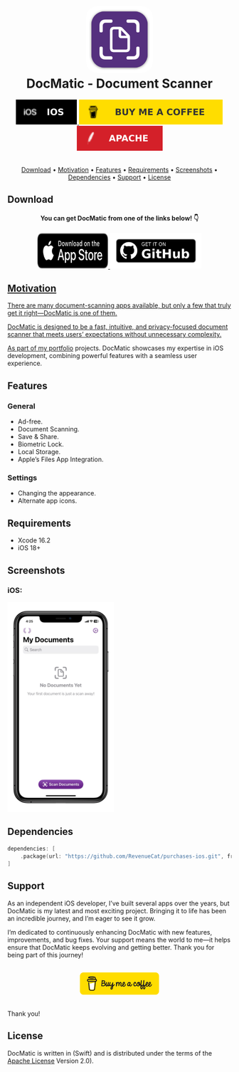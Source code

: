 <h1 align="center">
    <img src="Images/icon1024.png" alt="icon" width="150" style="border-radius: 25px;">
    <br />
    <b>DocMatic - Document Scanner</b>
</h1>

<div align="center">
    <a href="https://developer.apple.com">
        <img src="Images/Badges/IOS.svg" alt="iOS Dev" />
    </a>
    <a href="https://buymeacoffee.com/paulrodenjr">
        <img src="Images/Badges/BMC.svg" alt="Buy Me A Coffee" />
    </a>
    <a href="https://github.com/RodenPaul86/DocMatic/blob/main/LICENSE">
        <img src="Images/Badges/Apache.svg" alt="License" />
    </a>
</div>

<br />

<p align="center">
    <a href="#download">Download</a>
    •
    <a href="#features">Motivation</a>
    •    
    <a href="#features">Features</a>
    •    
    <a href="#requirements">Requirements</a>
    •    
    <a href="#screenshots">Screenshots</a>
    •
    <a href="#support">Dependencies</a>
    •
    <a href="#support">Support</a>
    •    
    <a href="#license">License</a>
</p>

## Download

<div align="center">
    <h4><b>You can get DocMatic from one of the links below! 👇</b></h4>
    <a href="https://apps.apple.com/us/app/prolight/id1173567157">
        <img src="Images/Badges/download-appstore/black_appstore_badge.svg" alt="Get it on AppStore" width= "160" height="80" />
    </a>
    <a href="https://github.com/RodenPaul86/DocMatic/releases/tag/v1.0.0">
        <img src="Images/Badges/github-badge.png" alt="Get it on GitHub" height="80" />
</div>

## Motivation

<p>
There are many document-scanning apps available, but only a few that truly get it right—DocMatic is one of them.

DocMatic is designed to be a fast, intuitive, and privacy-focused document scanner that meets users’ expectations without unnecessary complexity.

As part of my [portfolio](https://paulrodenjr.org) projects. DocMatic showcases my expertise in iOS development, combining powerful features with a seamless user experience.
</p>

## Features

### General

* Ad-free.
* Document Scanning.
* Save & Share.
* Biometric Lock.
* Local Storage.
* Apple’s Files App Integration.

### Settings

* Changing the appearance.
* Alternate app icons.
  
## Requirements

- Xcode 16.2
- iOS 18+

## Screenshots

<div align="left">
    <h3><b>iOS:</b></h3>
    <div align="left">
    <img src="Images/Screenshots/IMG_4556.PNG" alt="First Image" width="240" />
    </a>
    <br/>
        
## Dependencies

```swift
dependencies: [
    .package(url: "https://github.com/RevenueCat/purchases-ios.git", from: "5.15.1")
]
```

## Support

As an independent iOS developer, I’ve built several apps over the years, but DocMatic is my latest and most exciting project. Bringing it to life has been an incredible journey, and I’m eager to see it grow.

I’m dedicated to continuously enhancing DocMatic with new features, improvements, and bug fixes. Your support means the world to me—it helps ensure that DocMatic keeps evolving and getting better. Thank you for being part of this journey!

<br />

<div align="center">
    <a href="https://buymeacoffee.com/paulrodenjr">
        <img src="Images/Badges/bmc-button.png" alt="Buy Me A Coffee" height="50" />
    </a>
</div>

<br />

Thank you!

## License
DocMatic is written in (Swift) and is distributed under the terms of the [Apache License](https://github.com/RodenPaul86/DocMatic/blob/main/LICENSE) Version 2.0).

